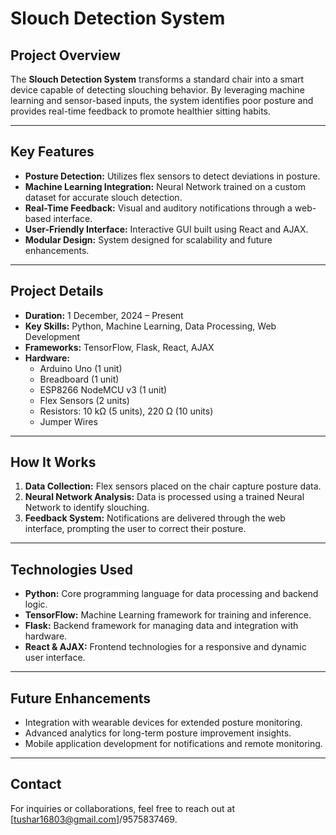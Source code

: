 # Slouch Detection System

## Project Overview
The **Slouch Detection System** transforms a standard chair into a smart device capable of detecting slouching behavior. By leveraging machine learning and sensor-based inputs, the system identifies poor posture and provides real-time feedback to promote healthier sitting habits.

---

## Key Features
- **Posture Detection:** Utilizes flex sensors to detect deviations in posture.
- **Machine Learning Integration:** Neural Network trained on a custom dataset for accurate slouch detection.
- **Real-Time Feedback:** Visual and auditory notifications through a web-based interface.
- **User-Friendly Interface:** Interactive GUI built using React and AJAX.
- **Modular Design:** System designed for scalability and future enhancements.

---

## Project Details
- **Duration:** 1 December, 2024 – Present
- **Key Skills:** Python, Machine Learning, Data Processing, Web Development
- **Frameworks:** TensorFlow, Flask, React, AJAX
- **Hardware:**
  - Arduino Uno (1 unit)
  - Breadboard (1 unit)
  - ESP8266 NodeMCU v3 (1 unit)
  - Flex Sensors (2 units)
  - Resistors: 10 kΩ (5 units), 220 Ω (10 units)
  - Jumper Wires

---

## How It Works
1. **Data Collection:** Flex sensors placed on the chair capture posture data.
2. **Neural Network Analysis:** Data is processed using a trained Neural Network to identify slouching.
3. **Feedback System:** Notifications are delivered through the web interface, prompting the user to correct their posture.

---

## Technologies Used
- **Python:** Core programming language for data processing and backend logic.
- **TensorFlow:** Machine Learning framework for training and inference.
- **Flask:** Backend framework for managing data and integration with hardware.
- **React & AJAX:** Frontend technologies for a responsive and dynamic user interface.

---

## Future Enhancements
- Integration with wearable devices for extended posture monitoring.
- Advanced analytics for long-term posture improvement insights.
- Mobile application development for notifications and remote monitoring.

---

## Contact
For inquiries or collaborations, feel free to reach out at [tushar16803@gmail.com]/9575837469.

